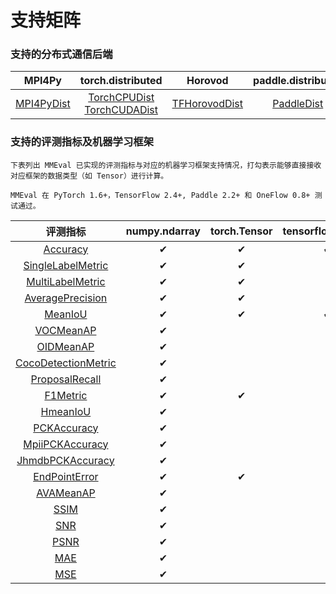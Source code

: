 # 支持矩阵

### 支持的分布式通信后端

|               MPI4Py               |               torch.distributed               |               Horovod               |               paddle.distributed               |               oneflow.comm               |
| :--------------------------------: | :-------------------------------------------: | :---------------------------------: | :--------------------------------------------: | :--------------------------------------: |
| [MPI4PyDist](../api/generated/mmeval.core.dist_backends.MPI4PyDist.html#mmeval.core.dist_backends.MPI4PyDist) | [TorchCPUDist](../api/generated/mmeval.core.dist_backends.TorchCPUDist.html#mmeval.core.dist_backends.TorchCPUDist) <br> [TorchCUDADist](../api/generated/mmeval.core.dist_backends.TorchCUDADist.html#mmeval.core.dist_backends.TorchCUDADist) | [TFHorovodDist](../api/generated/mmeval.core.dist_backends.TFHorovodDist.html#mmeval.core.dist_backends.TFHorovodDist) | [PaddleDist](../api/generated/mmeval.core.dist_backends.PaddleDist.html#mmeval.core.dist_backends.PaddleDist) | [OneFlowDist](../api/generated/mmeval.core.dist_backends.OneFlowDist.html#mmeval.core.dist_backends.OneFlowDist) |

### 支持的评测指标及机器学习框架

```{note}
下表列出 MMEval 已实现的评测指标与对应的机器学习框架支持情况，打勾表示能够直接接收对应框架的数据类型（如 Tensor）进行计算。
```

```{note}
MMEval 在 PyTorch 1.6+，TensorFlow 2.4+, Paddle 2.2+ 和 OneFlow 0.8+ 测试通过。
```

|                                                      评测指标                                                      | numpy.ndarray | torch.Tensor | tensorflow.Tensor | paddle.Tensor | oneflow.Tensor |
| :----------------------------------------------------------------------------------------------------------------: | :-----------: | :----------: | :---------------: | :-----------: | :------------: |
|                 [Accuracy](../api/generated/mmeval.metrics.Accuracy.html#mmeval.metrics.Accuracy)                  |       ✔       |      ✔       |         ✔         |       ✔       |       ✔        |
|    [SingleLabelMetric](../api/generated/mmeval.metrics.SingleLabelMetric.html#mmeval.metrics.SingleLabelMetric)    |       ✔       |      ✔       |                   |               |       ✔        |
|     [MultiLabelMetric](../api/generated/mmeval.metrics.MultiLabelMetric.html#mmeval.metrics.MultiLabelMetric)      |       ✔       |      ✔       |                   |               |       ✔        |
|     [AveragePrecision](../api/generated/mmeval.metrics.AveragePrecision.html#mmeval.metrics.AveragePrecision)      |       ✔       |      ✔       |                   |               |       ✔        |
|                   [MeanIoU](../api/generated/mmeval.metrics.MeanIoU.html#mmeval.metrics.MeanIoU)                   |       ✔       |      ✔       |         ✔         |       ✔       |       ✔        |
|                [VOCMeanAP](../api/generated/mmeval.metrics.VOCMeanAP.html#mmeval.metrics.VOCMeanAP)                |       ✔       |              |                   |               |                |
|                [OIDMeanAP](../api/generated/mmeval.metrics.OIDMeanAP.html#mmeval.metrics.OIDMeanAP)                |       ✔       |              |                   |               |                |
| [CocoDetectionMetric](../api/generated/mmeval.metrics.COCODetectionMetric.html#mmeval.metrics.COCODetectionMetric) |       ✔       |              |                   |               |                |
|        [ProposalRecall](../api/generated/mmeval.metrics.ProposalRecall.html#mmeval.metrics.ProposalRecall)         |       ✔       |              |                   |               |                |
|                 [F1Metric](../api/generated/mmeval.metrics.F1Metric.html#mmeval.metrics.F1Metric)                  |       ✔       |      ✔       |                   |               |       ✔        |
|                 [HmeanIoU](../api/generated/mmeval.metrics.HmeanIoU.html#mmeval.metrics.HmeanIoU)                  |       ✔       |              |                   |               |                |
|             [PCKAccuracy](../api/generated/mmeval.metrics.PCKAccuracy.html#mmeval.metrics.PCKAccuracy)             |       ✔       |              |                   |               |                |
|       [MpiiPCKAccuracy](../api/generated/mmeval.metrics.MpiiPCKAccuracy.html#mmeval.metrics.MpiiPCKAccuracy)       |       ✔       |              |                   |               |                |
|     [JhmdbPCKAccuracy](../api/generated/mmeval.metrics.JhmdbPCKAccuracy.html#mmeval.metrics.JhmdbPCKAccuracy)      |       ✔       |              |                   |               |                |
|          [EndPointError](../api/generated/mmeval.metrics.EndPointError.html#mmeval.metrics.EndPointError)          |       ✔       |      ✔       |                   |               |       ✔        |
|                [AVAMeanAP](../api/generated/mmeval.metrics.AVAMeanAP.html#mmeval.metrics.AVAMeanAP)                |       ✔       |              |                   |               |                |
|                       [SSIM](../api/generated/mmeval.metrics.SSIM.html#mmeval.metrics.SSIM)                        |       ✔       |              |                   |               |                |
|                         [SNR](../api/generated/mmeval.metrics.SNR.html#mmeval.metrics.SNR)                         |       ✔       |              |                   |               |                |
|                       [PSNR](../api/generated/mmeval.metrics.PSNR.html#mmeval.metrics.PSNR)                        |       ✔       |              |                   |               |                |
|                         [MAE](../api/generated/mmeval.metrics.MAE.html#mmeval.metrics.MAE)                         |       ✔       |              |                   |               |                |
|                         [MSE](../api/generated/mmeval.metrics.MSE.html#mmeval.metrics.MSE)                         |       ✔       |              |                   |               |                |
